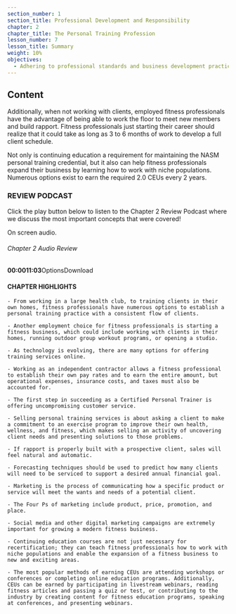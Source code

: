 ```yaml
---
section_number: 1
section_title: Professional Development and Responsibility
chapter: 2
chapter_title: The Personal Training Profession
lesson_number: 7
lesson_title: Summary
weight: 10%
objectives:
  - Adhering to professional standards and business development practices.
---
```


## Content
Additionally, when not working with clients, employed fitness professionals have the advantage of being able to work the floor to meet new members and build rapport. Fitness professionals just starting their career should realize that it could take as long as 3 to 6 months of work to develop a full client schedule.

Not only is continuing education a requirement for maintaining the NASM personal training credential, but it also can help fitness professionals expand their business by learning how to work with niche populations. Numerous options exist to earn the required 2.0 CEUs every 2 years.

### REVIEW PODCAST

Click the play button below to listen to the Chapter 2 Review Podcast where we discuss the most important concepts that were covered!

On screen audio. 

###### Chapter 2 Audio Review

**00:0011:03**OptionsDownload

#### CHAPTER HIGHLIGHTS

	- From working in a large health club, to training clients in their own homes, fitness professionals have numerous options to establish a personal training practice with a consistent flow of clients.

	- Another employment choice for fitness professionals is starting a fitness business, which could include working with clients in their homes, running outdoor group workout programs, or opening a studio.

	- As technology is evolving, there are many options for offering training services online.

	- Working as an independent contractor allows a fitness professional to establish their own pay rates and to earn the entire amount, but operational expenses, insurance costs, and taxes must also be accounted for.

	- The first step in succeeding as a Certified Personal Trainer is offering uncompromising customer service.

	- Selling personal training services is about asking a client to make a commitment to an exercise program to improve their own health, wellness, and fitness, which makes selling an activity of uncovering client needs and presenting solutions to those problems.

	- If rapport is properly built with a prospective client, sales will feel natural and automatic.

	- Forecasting techniques should be used to predict how many clients will need to be serviced to support a desired annual financial goal.

	- Marketing is the process of communicating how a specific product or service will meet the wants and needs of a potential client.

	- The Four Ps of marketing include product, price, promotion, and place.

	- Social media and other digital marketing campaigns are extremely important for growing a modern fitness business.

	- Continuing education courses are not just necessary for recertification; they can teach fitness professionals how to work with niche populations and enable the expansion of a fitness business to new and exciting areas.

	- The most popular methods of earning CEUs are attending workshops or conferences or completing online education programs. Additionally, CEUs can be earned by participating in livestream webinars, reading fitness articles and passing a quiz or test, or contributing to the industry by creating content for fitness education programs, speaking at conferences, and presenting webinars.